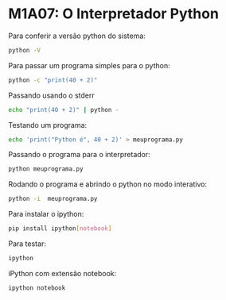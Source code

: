 # M1A07: O Interpretador Python

Para conferir a versão python do sistema:

```bash
python -V
```

Para passar um programa simples para o python:

```bash
python -c "print(40 + 2)"
```

Passando usando o stderr

```bash
echo "print(40 + 2)" | python -
```

Testando um programa:

```bash
echo 'print("Python é", 40 + 2)' > meuprograma.py
```

Passando o programa para o interpretador:

```bash
python meuprograma.py
```

Rodando o programa e abrindo o python no modo interativo:

```bash
python -i  meuprograma.py
```

Para instalar o ipython:

```bash
pip install ipython[notebook]
```

Para testar:

```bash
ipython
```

iPython com extensão notebook:

```bash
ipython notebook
```
